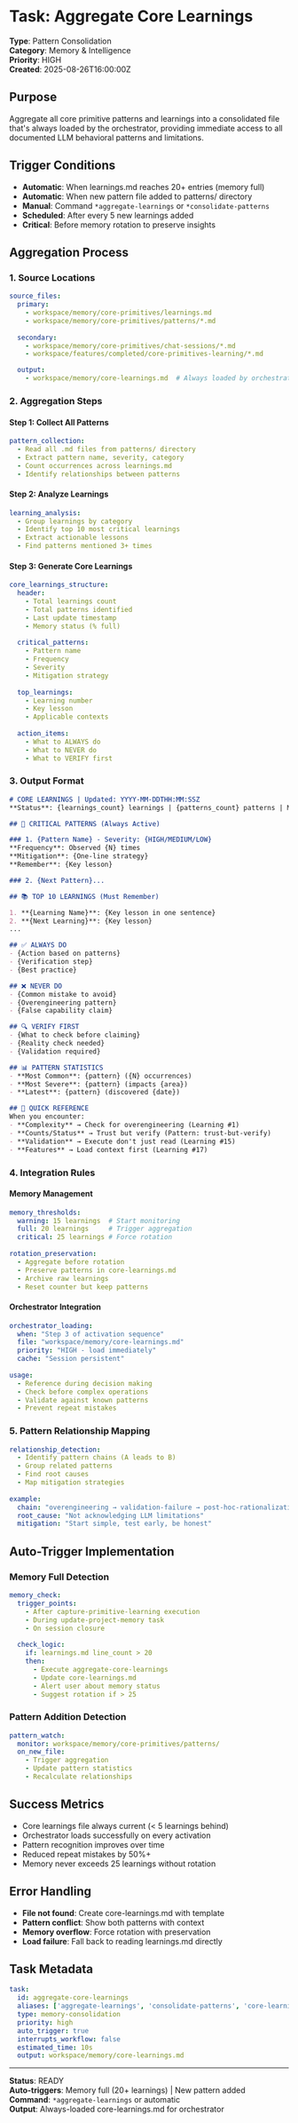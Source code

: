 <!-- version: 3.2.0 -->
<!-- system_version: 3.2.0 -->
<!-- last_modified: 2025-08-28T02:17:40.802716Z -->
<!-- migration_path: auto-generated -->

<!-- last_modified: 2025-08-28T02:17:11.265891Z -->
<!-- migration_path: auto-generated -->

<!-- last_modified: 2025-08-28T02:14:16Z -->
<!-- migration_path: auto-generated -->

# Task: Aggregate Core Learnings
**Type**: Pattern Consolidation  
**Category**: Memory & Intelligence  
**Priority**: HIGH  
**Created**: 2025-08-26T16:00:00Z  

## Purpose
Aggregate all core primitive patterns and learnings into a consolidated file that's always loaded by the orchestrator, providing immediate access to all documented LLM behavioral patterns and limitations.

## Trigger Conditions
- **Automatic**: When learnings.md reaches 20+ entries (memory full)
- **Automatic**: When new pattern file added to patterns/ directory
- **Manual**: Command `*aggregate-learnings` or `*consolidate-patterns`
- **Scheduled**: After every 5 new learnings added
- **Critical**: Before memory rotation to preserve insights

## Aggregation Process

### 1. Source Locations
```yaml
source_files:
  primary:
    - workspace/memory/core-primitives/learnings.md
    - workspace/memory/core-primitives/patterns/*.md
  
  secondary:
    - workspace/memory/core-primitives/chat-sessions/*.md
    - workspace/features/completed/core-primitives-learning/*.md

  output:
    - workspace/memory/core-learnings.md  # Always loaded by orchestrator
```

### 2. Aggregation Steps

#### Step 1: Collect All Patterns
```yaml
pattern_collection:
  - Read all .md files from patterns/ directory
  - Extract pattern name, severity, category
  - Count occurrences across learnings.md
  - Identify relationships between patterns
```

#### Step 2: Analyze Learnings
```yaml
learning_analysis:
  - Group learnings by category
  - Identify top 10 most critical learnings
  - Extract actionable lessons
  - Find patterns mentioned 3+ times
```

#### Step 3: Generate Core Learnings
```yaml
core_learnings_structure:
  header:
    - Total learnings count
    - Total patterns identified
    - Last update timestamp
    - Memory status (% full)
  
  critical_patterns:
    - Pattern name
    - Frequency
    - Severity
    - Mitigation strategy
    
  top_learnings:
    - Learning number
    - Key lesson
    - Applicable contexts
    
  action_items:
    - What to ALWAYS do
    - What to NEVER do
    - What to VERIFY first
```

### 3. Output Format
```markdown
# CORE LEARNINGS | Updated: YYYY-MM-DDTHH:MM:SSZ
**Status**: {learnings_count} learnings | {patterns_count} patterns | Memory {percentage}% full

## 🚨 CRITICAL PATTERNS (Always Active)

### 1. {Pattern Name} - Severity: {HIGH/MEDIUM/LOW}
**Frequency**: Observed {N} times
**Mitigation**: {One-line strategy}
**Remember**: {Key lesson}

### 2. {Next Pattern}...

## 📚 TOP 10 LEARNINGS (Must Remember)

1. **{Learning Name}**: {Key lesson in one sentence}
2. **{Next Learning}**: {Key lesson}
...

## ✅ ALWAYS DO
- {Action based on patterns}
- {Verification step}
- {Best practice}

## ❌ NEVER DO  
- {Common mistake to avoid}
- {Overengineering pattern}
- {False capability claim}

## 🔍 VERIFY FIRST
- {What to check before claiming}
- {Reality check needed}
- {Validation required}

## 📊 PATTERN STATISTICS
- **Most Common**: {pattern} ({N} occurrences)
- **Most Severe**: {pattern} (impacts {area})
- **Latest**: {pattern} (discovered {date})

## 🎯 QUICK REFERENCE
When you encounter:
- **Complexity** → Check for overengineering (Learning #1)
- **Counts/Status** → Trust but verify (Pattern: trust-but-verify)
- **Validation** → Execute don't just read (Learning #15)
- **Features** → Load context first (Learning #17)
```

### 4. Integration Rules

#### Memory Management
```yaml
memory_thresholds:
  warning: 15 learnings  # Start monitoring
  full: 20 learnings     # Trigger aggregation
  critical: 25 learnings # Force rotation
  
rotation_preservation:
  - Aggregate before rotation
  - Preserve patterns in core-learnings.md
  - Archive raw learnings
  - Reset counter but keep patterns
```

#### Orchestrator Integration
```yaml
orchestrator_loading:
  when: "Step 3 of activation sequence"
  file: "workspace/memory/core-learnings.md"
  priority: "HIGH - load immediately"
  cache: "Session persistent"
  
usage:
  - Reference during decision making
  - Check before complex operations
  - Validate against known patterns
  - Prevent repeat mistakes
```

### 5. Pattern Relationship Mapping
```yaml
relationship_detection:
  - Identify pattern chains (A leads to B)
  - Group related patterns
  - Find root causes
  - Map mitigation strategies
  
example:
  chain: "overengineering → validation-failure → post-hoc-rationalization"
  root_cause: "Not acknowledging LLM limitations"
  mitigation: "Start simple, test early, be honest"
```

## Auto-Trigger Implementation

### Memory Full Detection
```yaml
memory_check:
  trigger_points:
    - After capture-primitive-learning execution
    - During update-project-memory task
    - On session closure
    
  check_logic:
    if: learnings.md line_count > 20
    then: 
      - Execute aggregate-core-learnings
      - Update core-learnings.md
      - Alert user about memory status
      - Suggest rotation if > 25
```

### Pattern Addition Detection
```yaml
pattern_watch:
  monitor: workspace/memory/core-primitives/patterns/
  on_new_file:
    - Trigger aggregation
    - Update pattern statistics
    - Recalculate relationships
```

## Success Metrics
- Core learnings file always current (< 5 learnings behind)
- Orchestrator loads successfully on every activation
- Pattern recognition improves over time
- Reduced repeat mistakes by 50%+
- Memory never exceeds 25 learnings without rotation

## Error Handling
- **File not found**: Create core-learnings.md with template
- **Pattern conflict**: Show both patterns with context
- **Memory overflow**: Force rotation with preservation
- **Load failure**: Fall back to reading learnings.md directly

## Task Metadata
```yaml
task:
  id: aggregate-core-learnings
  aliases: ['aggregate-learnings', 'consolidate-patterns', 'core-learnings']
  type: memory-consolidation
  priority: high
  auto_trigger: true
  interrupts_workflow: false
  estimated_time: 10s
  output: workspace/memory/core-learnings.md
```

---
**Status**: READY  
**Auto-triggers**: Memory full (20+ learnings) | New pattern added  
**Command**: `*aggregate-learnings` or automatic  
**Output**: Always-loaded core-learnings.md for orchestrator